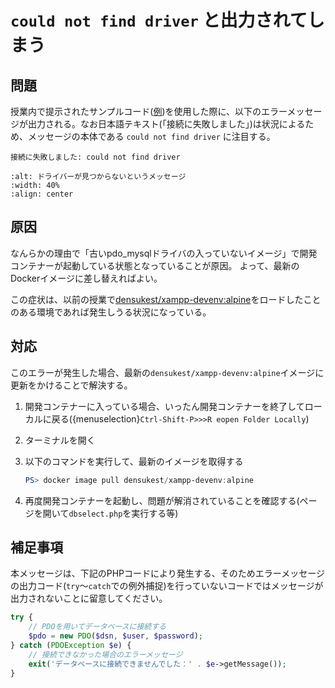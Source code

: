 # `could not find driver` と出力されてしまう

## 問題

授業内で提示されたサンプルコード([例](https://2024web1.github.io/web_app_dev/db-crud/#select%E6%96%87))を使用した際に、以下のエラーメッセージが出力される。なお日本語テキスト(「接続に失敗しました」)は状況によるため、メッセージの本体である `could not find driver` に注目する。

```text
接続に失敗しました: could not find driver
```

```{image} images/missing-driver.png
:alt: ドライバーが見つからないというメッセージ
:width: 40%
:align: center
```

## 原因

なんらかの理由で「古いpdo_mysqlドライバの入っていないイメージ」で開発コンテナーが起動している状態となっていることが原因。
よって、最新のDockerイメージに差し替えればよい。

この症状は、以前の授業で[densukest/xampp-devenv:alpine](https://hub.docker.com/layers/densukest/xampp-devenv/alpine/images/sha256-2f5c7036ca15793823e36f8182de8e0b0460f3130960bfe1647c110e83c0b082?context=explore)をロードしたことのある環境であれば発生しうる状況になっている。

## 対応

このエラーが発生した場合、最新の`densukest/xampp-devenv:alpine`イメージに更新をかけることで解決する。

1. 開発コンテナーに入っている場合、いったん開発コンテナーを終了してローカルに戻る({menuselection}`Ctrl-Shift-P>>>R
eopen Folder Locally`)
2. ターミナルを開く
3. 以下のコマンドを実行して、最新のイメージを取得する
    ```PowerShell
    PS> docker image pull densukest/xampp-devenv:alpine
    ```

4. 再度開発コンテナーを起動し、問題が解消されていることを確認する(ページを開いて`dbselect.php`を実行する等)

## 補足事項

本メッセージは、下記のPHPコードにより発生する、そのためエラーメッセージの出力コード(`try`〜`catch`での例外捕捉)を行っていないコードではメッセージが出力されないことに留意してください。

```php
try {
    // PDOを用いてデータベースに接続する
    $pdo = new PDO($dsn, $user, $password);
} catch (PDOException $e) {
    // 接続できなかった場合のエラーメッセージ
    exit('データベースに接続できませんでした：' . $e->getMessage());
}
```
